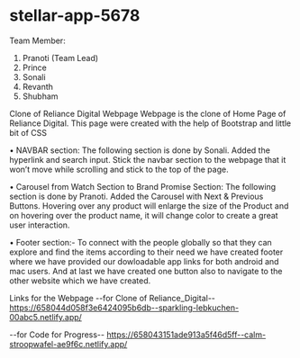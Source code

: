# stellar-app-5678

Team Member:
1. Pranoti (Team Lead)
2. Prince
3. Sonali
4. Revanth
5. Shubham

Clone of Reliance Digital Webpage
Webpage is the clone of Home Page of Reliance Digital.
This page were created with the help of Bootstrap and little bit of CSS

•	NAVBAR section:
The following section is done by Sonali.
Added the hyperlink and search input.
Stick the navbar section to the webpage that it won’t move while scrolling and stick to the top of the page.

•	Carousel from Watch Section to Brand Promise Section: 
The following section is done by Pranoti.
Added the Carousel with Next & Previous Buttons.
Hovering over any product will enlarge the size of the Product and on hovering over the product name, it will change color to create a great user interaction.


•	Footer section:-
To connect with the people globally so that they can explore and find the items according to their need we have created footer where we have provided our dowloadable app links
for both android and mac users.
And at last we have created one button also to navigate to the other website which we have created.






Links for the Webpage
--for Clone of Reliance_Digital--
https://658044d058f3e6424095b6db--sparkling-lebkuchen-00abc5.netlify.app/

--for Code for Progress--
https://658043151ade913a5f46d5ff--calm-stroopwafel-ae9f6c.netlify.app/
